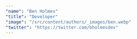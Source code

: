 ```yaml
---
"name": "Ben Holmes"
"title": "Developer"
"image": "/src/content/authors/_images/ben.webp"
"twitter": "https://twitter.com/bholmesdev"
---
```

